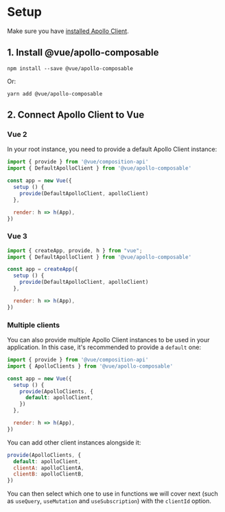 # Setup

Make sure you have [installed Apollo Client](../guide/installation.md).

## 1. Install @vue/apollo-composable

```shell
npm install --save @vue/apollo-composable
```

Or:

```shell
yarn add @vue/apollo-composable
```

## 2. Connect Apollo Client to Vue

### Vue 2

In your root instance, you need to provide a default Apollo Client instance:

```js
import { provide } from '@vue/composition-api'
import { DefaultApolloClient } from '@vue/apollo-composable'

const app = new Vue({
  setup () {
    provide(DefaultApolloClient, apolloClient)
  },

  render: h => h(App),
})
```

### Vue 3

```js
import { createApp, provide, h } from "vue";
import { DefaultApolloClient } from '@vue/apollo-composable'

const app = createApp({
  setup () {
    provide(DefaultApolloClient, apolloClient)
  },

  render: h => h(App),
})
```

### Multiple clients

You can also provide multiple Apollo Client instances to be used in your application. In this case, it's recommended to provide a `default` one:

```js
import { provide } from '@vue/composition-api'
import { ApolloClients } from '@vue/apollo-composable'

const app = new Vue({
  setup () {
    provide(ApolloClients, {
      default: apolloClient,
    })
  },

  render: h => h(App),
})
```

You can add other client instances alongside it:

```js
provide(ApolloClients, {
  default: apolloClient,
  clientA: apolloClientA,
  clientB: apolloClientB,
})
```

You can then select which one to use in functions we will cover next (such as `useQuery`, `useMutation` and `useSubscription`) with the `clientId` option.
